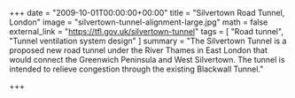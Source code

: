 +++
date = "2009-10-01T00:00:00+00:00"
title = "Silvertown Road Tunnel, London"
image = "silvertown-tunnel-alignment-large.jpg"
math = false
external_link = "https://tfl.gov.uk/silvertown-tunnel"
tags = [
    "Road tunnel",
    "Tunnel ventilation system design"
]
summary = "The Silvertown Tunnel is a proposed new road tunnel under the River Thames in East London that would connect the Greenwich Peninsula and West Silvertown. The tunnel is intended to relieve congestion through the existing Blackwall Tunnel."

+++